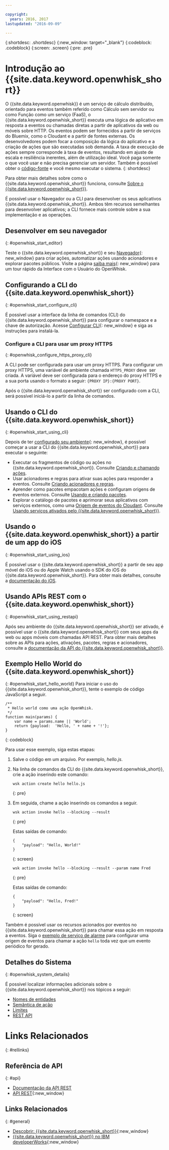 ```yaml
---

copyright:
  years: 2016, 2017
lastupdated: "2016-09-09"

---
```


{:shortdesc: .shortdesc}
{:new_window: target="_blank"}
{:codeblock: .codeblock}
{:screen: .screen}
{:pre: .pre}

# Introdução ao {{site.data.keyword.openwhisk_short}}


O {{site.data.keyword.openwhisk}} é um serviço de cálculo distribuído, orientado para eventos também referido como Cálculo sem servidor ou como Função como um serviço (FaaS), o
{{site.data.keyword.openwhisk_short}} executa uma lógica de aplicativo em resposta a eventos ou chamadas diretas a partir de aplicativos da web ou móveis sobre HTTP. Os eventos
podem ser fornecidos a partir de serviços do Bluemix, como o Cloudant e a partir de
fontes externas. Os desenvolvedores podem focar a composição da lógica do aplicativo e a criação de ações que são executadas sob demanda. A
taxa de execução de ações sempre corresponde à taxa de eventos, resultando em ajuste de
escala e resiliência inerentes, além de utilização ideal. Você paga somente o que você usar e não precisa gerenciar um servidor. Também é possível obter o [código-fonte](https://github.com/openwhisk/openwhisk) e você mesmo executar o sistema.
{: shortdesc}

Para obter mais detalhes sobre como o {{site.data.keyword.openwhisk_short}} funciona, consulte [Sobre o {{site.data.keyword.openwhisk_short}}](./openwhisk_about.html).

É possível usar o Navegador ou a CLI para desenvolver os seus aplicativos {{site.data.keyword.openwhisk_short}}.
Ambos têm recursos semelhantes para desenvolver aplicativos; a CLI fornece mais controle sobre a sua implementação e as operações.


## Desenvolver em seu navegador
{: #openwhisk_start_editor}

Teste o {{site.data.keyword.openwhisk_short}} e seu [Navegador](https://console.{DomainName}/openwhisk/editor){: new_window} para
criar ações, automatizar ações usando acionadores e explorar pacotes públicos. 
Visite a página [saiba mais](https://console.{DomainName}/openwhisk/learn){: new_window} para um tour rápido da Interface com o Usuário do OpenWhisk.

## Configurando a CLI do {{site.data.keyword.openwhisk_short}}
{: #openwhisk_start_configure_cli}

É possível usar a interface da linha de comandos (CLI) do {{site.data.keyword.openwhisk_short}} para configurar o namespace e a chave de autorização.
Acesse [Configurar CLI](https://new-console.{DomainName}/openwhisk/cli){: new_window} e siga as instruções para instalá-la.

### Configure a CLI para usar um proxy HTTPS
{: #openwhisk_configure_https_proxy_cli}

A CLI pode ser configurada para usar um proxy HTTPS. Para configurar um proxy HTTPS, uma variável de ambiente chamada `HTTPS_PROXY` deve
 ser criada. A variável deve ser configurada para o endereço do proxy HTTPS e a sua porta usando o formato a seguir:
`{PROXY IP}:{PROXY PORT}`.

Após o {{site.data.keyword.openwhisk_short}} ser configurado com a CLI,
será possível iniciá-lo a partir da linha de comandos.

## Usando o CLI do {{site.data.keyword.openwhisk_short}}
{: #openwhisk_start_using_cli}

Depois de ter [configurado seu ambiente](https://new-console.{DomainName}/openwhisk/cli){: new_window}, é possível começar a usar a CLI do {{site.data.keyword.openwhisk_short}} para executar o seguinte:

* Executar os fragmentos de código ou ações no {{site.data.keyword.openwhisk_short}}. Consulte [Criando e chamando ações](./openwhisk_actions.html).
* Usar acionadores e regras para ativar suas ações para responder a eventos. Consulte [Criando acionadores e regras](./openwhisk_triggers_rules.html).
* Aprender como pacotes empacotam ações e configuram origens de eventos externos. Consulte [Usando e criando pacotes](./openwhisk_packages.html).
* Explorar o catálogo de pacotes e aprimorar seus aplicativos com serviços externos, como uma [Origem de eventos do Cloudant](./openwhisk_catalog.html#openwhisk_catalog_cloudant). Consulte [Usando serviços ativados pelo {{site.data.keyword.openwhisk_short}}](./openwhisk_catalog.html).


## Usando o {{site.data.keyword.openwhisk_short}} a partir de um app do iOS
{: #openwhisk_start_using_ios}

É possível usar o {{site.data.keyword.openwhisk_short}} a partir de seu app móvel do iOS ou do Apple Watch usando o SDK do iOS do {{site.data.keyword.openwhisk_short}}. Para obter mais detalhes, consulte a [documentação do iOS](./openwhisk_mobile_sdk.html).

## Usando APIs REST com o {{site.data.keyword.openwhisk_short}}
{: #openwhisk_start_using_restapi}

Após seu ambiente do {{site.data.keyword.openwhisk_short}} ser ativado, é possível usar o {{site.data.keyword.openwhisk_short}} com seus apps da web ou apps móveis com chamadas API REST.
Para obter mais detalhes sobre as APIs para ações, ativações, pacotes, regras e
acionadores, consulte a
[documentação
da API do {{site.data.keyword.openwhisk_short}}](https://new-console.{DomainName}/apidocs/98).

## Exemplo Hello World do {{site.data.keyword.openwhisk_short}}
{: #openwhisk_start_hello_world}
Para iniciar o uso do {{site.data.keyword.openwhisk_short}}, tente o exemplo de código JavaScript a seguir.

```
/**
 * Hello world como uma ação OpenWhisk.
 */
function main(params) {
    var name = params.name || 'World';
    return {payload:  'Hello, ' + name + '!'};
}
```
{: codeblock}

Para usar esse exemplo, siga estas etapas:

1. Salve o código em um arquivo. Por exemplo, *hello.js*.

2. Na linha de comandos da CLI do {{site.data.keyword.openwhisk_short}}, crie a ação inserindo este comando:

    ```
    wsk action create hello hello.js
    ```
    {: pre}

3. Em seguida, chame a ação inserindo os comandos a seguir.

    ```
    wsk action invoke hello --blocking --result
    ```
    {: pre}  

    Estas
saídas de comando:

    ```
    {
        "payload": "Hello, World!"
    }
    ```
    {: screen}

    ```
    wsk action invoke hello --blocking --result --param name Fred
    ```
    {: pre}  

    Estas
saídas de comando:

    ```
    {
        "payload": "Hello, Fred!"
    }
    ```
    {: screen}

Também é possível usar os recursos acionados por eventos no {{site.data.keyword.openwhisk_short}} para chamar essa ação em resposta a eventos. Siga o [exemplo de serviço de alarme](./openwhisk_packages.html#openwhisk_packages_trigger) para configurar uma origem de eventos para chamar a ação `hello` toda vez que um evento periódico for gerado.


## Detalhes do Sistema
{: #openwhisk_system_details}

É possível localizar informações adicionais sobre o {{site.data.keyword.openwhisk_short}} nos tópicos a seguir:

* [Nomes de entidades](./openwhisk_reference.html#openwhisk_entities)
* [Semântica de ação](./openwhisk_reference.html#openwhisk_semantics)
* [Limites
](./openwhisk_reference.html#openwhisk_syslimits)
* [REST API
](https://new-console.{DomainName}/apidocs/98)

# Links Relacionados
{: #rellinks}

## Referência de API
{: #api}
* [Documentação da API REST](./openwhisk_reference.html#openwhisk_ref_restapi)
* [API REST](https://new-console.{DomainName}/apidocs/98){:new_window}

## Links Relacionados
{: #general}
* [Descobrir: {{site.data.keyword.openwhisk_short}}](http://www.ibm.com/cloud-computing/bluemix/openwhisk/){:new_window}
* [{{site.data.keyword.openwhisk_short}} no IBM developerWorks](https://developer.ibm.com/openwhisk/){:new_window}
